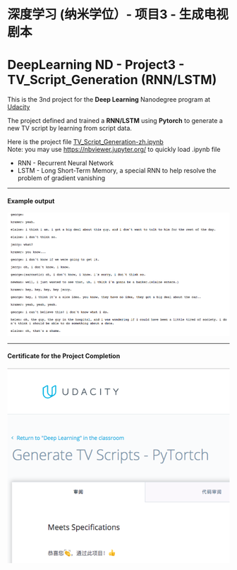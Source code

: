 # 深度学习 (纳米学位）- 项目3  - 生成电视剧本
# DeepLearning ND - Project3 - TV_Script_Generation (RNN/LSTM)  

[//]: # (Image References)
[image1]: ./example1.png
[image2]: ./pass_certificate.png

This is the 3nd project for the **Deep Learning** Nanodegree program at [Udacity](https://cn.udacity.com/course/deep-learning-nanodegree--nd101-cn-advanced)

The project defined and trained a **RNN/LSTM** using **Pytorch** to generate a new TV script by learning from script data.

Here is the project file [TV_Script_Generation-zh.ipynb](TV_Script_Generation-zh.ipynb)   
Note:  you may use https://nbviewer.jupyter.org/ to quickly load .ipynb file

* RNN  - Recurrent Neural Network  
* LSTM - Long Short-Term Memory, a special RNN to help resolve the problem of gradient vanishing

---
#### Example output 

![alt text][image1]

---
#### Certificate for the Project Completion
![alt text][image2]

